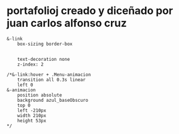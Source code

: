 # portafolioj creado y diceñado por juan carlos alfonso cruz

<!-- <ul class="Menu-lista">
	<li class="Menu-item">
		<a class="Menu-link" href="">inicio</a>
		<div class="Menu-animacion"></div>
	</li>
</ul>
 -->
	&-link
		box-sizing border-box
		
		
		text-decoration none
		z-index: 2

	/*&-link:hover + .Menu-animacion
		transition all 0.3s linear
		left 0
	&-animacion
		position absolute
		background azul_baseObscuro
		top 0
		left -210px
		width 210px
		height 53px
	*/
